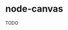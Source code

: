 # node-canvas

TODO

<!--
https://stackoverflow.com/questions/75840986/unable-to-install-canvas-on-macos-m2
-->
